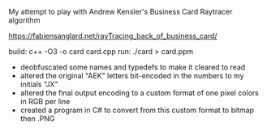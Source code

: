 My attempt to play with Andrew Kensler's Business Card Raytracer algorithm

https://fabiensanglard.net/rayTracing_back_of_business_card/

build: c++ -O3 -o card card.cpp
run: ./card > card.ppm


- deobfuscated some names and typedefs to make it cleared to read
- altered the original "AEK" letters bit-encoded in the numbers to my initials "JX"
- altered the final output encoding to a custom format of one pixel colors in RGB per line
- created a program in C# to convert from this custom format to bitmap then .PNG